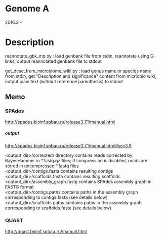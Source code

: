 # Genome A
2016.3 -

# Description
reannotate_gbk_mp.py : load genbank file from stdin, reannotate using G-links, output reannotated genbank file to stdout  

get_desc_from_microbiome_wiki.py : load genus name or species name from stdin, get "Description and significance" content from micriobio wiki, output plain text (without reference parenthesis) to stdout




## Memo

### SPAdes
http://spades.bioinf.spbau.ru/release3.7.1/manual.html
##### output
http://spades.bioinf.spbau.ru/release3.7.1/manual.html#sec3.5

<output_dir>/corrected/ directory contains reads corrected by BayesHammer in *.fastq.gz files; if compression is disabled, reads are stored in uncompressed *.fastq files  
<output_dir>/contigs.fasta contains resulting contigs  
<output_dir>/scaffolds.fasta contains resulting scaffolds  
<output_dir>/assembly_graph.fastg contains SPAdes assembly graph in FASTG format  
<output_dir>/contigs.paths contains paths in the assembly graph corresponding to contigs.fasta (see details below)  
<output_dir>/scaffolds.paths contains paths in the assembly graph corresponding to scaffolds.fasta (see details below) 

### QUAST
http://quast.bioinf.spbau.ru/manual.html
